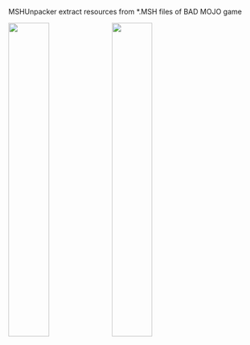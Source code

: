 MSHUnpacker extract resources from *.MSH files of BAD MOJO game

<img src="https://github.com/user-attachments/assets/86759437-ea54-45ac-86ef-3255f4dd6655" width=40% height=40%>
<img src="https://github.com/user-attachments/assets/b42ef713-f81a-4d49-9077-cd7c605e3a60" width=40% height=40%>

